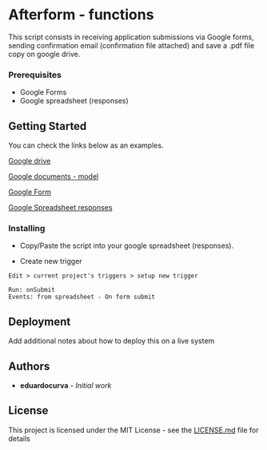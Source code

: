 # Afterform - functions

This script consists in receiving application submissions via Google forms, sending confirmation email (confirmation file attached) and save a .pdf file copy on google drive.

### Prerequisites

* Google Forms
* Google spreadsheet (responses)

## Getting Started

You can check the links below as an examples.

[Google drive](https://drive.google.com/open?id=1_uh2Ro2plc8V-Wsg-xaNYM9x6Vtc8bJgN5G3eIQ_tRA)

[Google documents - model](https://docs.google.com/document/d/1_uh2Ro2plc8V-Wsg-xaNYM9x6Vtc8bJgN5G3eIQ_tRA/)

[Google Form](https://docs.google.com/forms/d/e/1FAIpQLSf0D8qN0nK57gtFOxCRbFZw_sAxCAymugnPWN7HWOJ7syXnNA/viewform?usp=sf_link)

[Google Spreadsheet responses](
https://docs.google.com/spreadsheets/d/1uoDCFzvjPkJCsfIfAiKrmZ2Mmb0sQgUTJzLATwwXEM0/edit?usp=sharing)


### Installing

* Copy/Paste the script into your google spreadsheet (responses).

* Create new trigger

```
Edit > current project's triggers > setup new trigger
```

```
Run: onSubmit
Events: from spreadsheet - On form submit
```

## Deployment

Add additional notes about how to deploy this on a live system

## Authors

* **eduardocurva** - *Initial work*

## License

This project is licensed under the MIT License - see the [LICENSE.md](LICENSE.md) file for details
